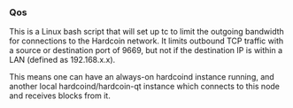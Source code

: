 ### Qos ###

This is a Linux bash script that will set up tc to limit the outgoing bandwidth for connections to the Hardcoin network. It limits outbound TCP traffic with a source or destination port of 9669, but not if the destination IP is within a LAN (defined as 192.168.x.x).

This means one can have an always-on hardcoind instance running, and another local hardcoind/hardcoin-qt instance which connects to this node and receives blocks from it.
